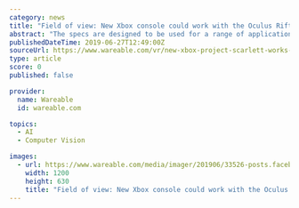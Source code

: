 ```yaml
---
category: news
title: "Field of view: New Xbox console could work with the Oculus Rift S"
abstract: "The specs are designed to be used for a range of applications, including gaming, viewing high definition video, facial recognition and object recognition. There's no details on pricing or a release date, but with 2019 set to be the year of 5G, it may well ..."
publishedDateTime: 2019-06-27T12:49:00Z
sourceUrl: https://www.wareable.com/vr/new-xbox-project-scarlett-works-with-oculus-rift-s-rumor-7351
type: article
score: 0
published: false

provider:
  name: Wareable
  id: wareable.com

topics:
  - AI
  - Computer Vision

images:
  - url: https://www.wareable.com/media/imager/201906/33526-posts.facebook_lg.jpg
    width: 1200
    height: 630
    title: "Field of view: New Xbox console could work with the Oculus Rift S"
---
```

